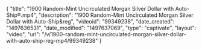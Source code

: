 {
    "title": "1900 Random-Mint Uncirculated Morgan Silver Dollar with Auto-Ship&reg;.mp4",
    "description": "1900 Random-Mint Uncirculated Morgan Silver Dollar with Auto-Ship&reg",
    "videoid": "99349238",
    "date_created": "1497636531",
    "date_modified": "1497637069",
    "type": "captivate",
    "layout": "video",
    "url": "\/v\/1900-random-mint-uncirculated-morgan-silver-dollar-with-auto-ship-reg-mp4\/99349238"
}